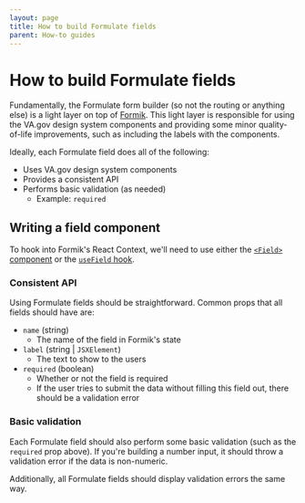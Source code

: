 ```yaml
---
layout: page
title: How to build Formulate fields
parent: How-to guides
---
```


# How to build Formulate fields

Fundamentally, the Formulate form builder (so not the routing or anything else) is a light layer on top of [Formik](https://formik.org/). This light layer is responsible for using the VA.gov design system components and providing some minor quality-of-life improvements, such as including the labels with the components.

Ideally, each Formulate field does all of the following:
- Uses VA.gov design system components
- Provides a consistent API
- Performs basic validation (as needed)
    - Example: `required`

## Writing a field component
To hook into Formik's React Context, we'll need to use either the [`<Field>` component](https://formik.org/docs/api/field) or the [`useField` hook](https://formik.org/docs/api/useField).

### Consistent API
Using Formulate fields should be straightforward. Common props that all fields should have are:
- `name` (string)
    - The name of the field in Formik's state
- `label` (string | `JSXElement`)
    - The text to show to the users
- `required` (boolean)
    - Whether or not the field is required
    - If the user tries to submit the data without filling this field out, there should be a validation error

### Basic validation
Each Formulate field should also perform some basic validation (such as the `required` prop above). If you're building a number input, it should throw a validation error if the data is non-numeric.

Additionally, all Formulate fields should display validation errors the same way.